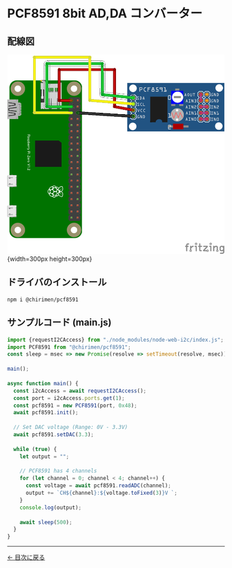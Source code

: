 # PCF8591 8bit AD,DA コンバーター

## 配線図

![配線図](./schematic.png "schematic"){width=300px height=300px}

## ドライバのインストール

```
npm i @chirimen/pcf8591
```

## サンプルコード (main.js)

```javascript
import {requestI2CAccess} from "./node_modules/node-web-i2c/index.js";
import PCF8591 from "@chirimen/pcf8591";
const sleep = msec => new Promise(resolve => setTimeout(resolve, msec));

main();

async function main() {
  const i2cAccess = await requestI2CAccess();
  const port = i2cAccess.ports.get(1);
  const pcf8591 = new PCF8591(port, 0x48);
  await pcf8591.init();

  // Set DAC voltage (Range: 0V - 3.3V)
  await pcf8591.setDAC(3.3);

  while (true) {
    let output = "";

    // PCF8591 has 4 channels
    for (let channel = 0; channel < 4; channel++) {
      const voltage = await pcf8591.readADC(channel);
      output += `CH${channel}:${voltage.toFixed(3)}V `;
    }
    console.log(output);

    await sleep(500);
  }
}
```


---
[← 目次に戻る](../index.md)
